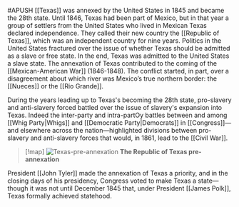 #APUSH
[[Texas]] was annexed by the United States in 1845 and became the 28th state. Until 1846, Texas had been part of Mexico, but in that year a group of settlers from the United States who lived in Mexican Texas declared independence. They called their new country the [[Republic of Texas]], which was an independent country for nine years. Politics in the United States fractured over the issue of whether Texas should be admitted as a slave or free state. In the end, Texas was admitted to the United States a slave state. The annexation of Texas contributed to the coming of the [[Mexican-American War]] (1846-1848). The conflict started, in part, over a disagreement about which river was Mexico’s true northern border: the [[Nueces]] or the [[Rio Grande]].

During the years leading up to Texas's becoming the 28th state, pro-slavery and anti-slavery forced battled over the issue of slavery's expansion into Texas. Indeed the inter-party and intra-partOy battles between and among [[Whig Party|Whigs]] and [[Democratic Party|Democrats]] in [[Congress]]—and elsewhere across the nation—highlighted divisions between pro-slavery and anti-slavery forces that would, in 1861, lead to the [[Civil War]].
>[!map]
>![Texas-pre-annexation](https://cdn.kastatic.org/ka-perseus-images/7f04b0969fb205ee8f453f44ba9cdd9cc1f0b3b6.png)
>**The Republic of Texas pre-annexation**

President [[John Tyler]] made the annexation of Texas a priority, and in the closing days of his presidency, Congress voted to make Texas a state—though it was not until December 1845 that, under President [[James Polk]], Texas formally achieved statehood.